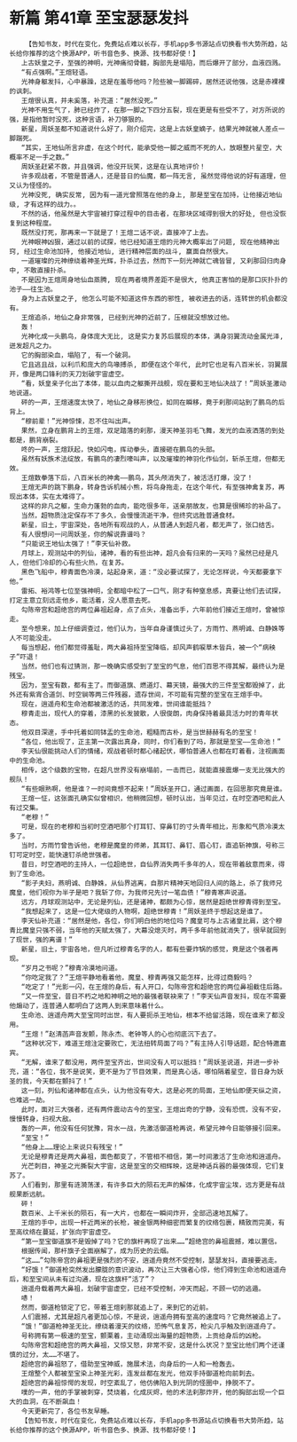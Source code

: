 # 新篇 第41章 至宝瑟瑟发抖
        【告知书友，时代在变化，免费站点难以长存，手机app多书源站点切换看书大势所趋，站长给你推荐的这个换源APP，听书音色多、换源、找书都好使！】
       上古妖皇之子，至强的神明，光神痛彻骨髓，胸部先是塌陷，而后爆开了部分，血液四溅。
       “有点强啊。”王煊轻语。
       光神身躯发抖，心中暴躁，这是在羞辱他吗？险些被一脚踢碎，居然还说他强，这是赤裸裸的讽刺。
       王煊很认真，并未奚落，补充道：“居然没死。”
       光神不用生气了，肺已经炸了，在那一脚之下四分五裂，现在更是有些受不了，对方所说的强，是指他暂时没死，这种言语，补刀够狠的。
       新星，周妖圣都不知道说什么好了，刚介绍完，这是上古妖皇嫡子，结果光神就被人差点一脚踹死。
       “其实，王地仙所言非虚，在这个时代，能承受他一脚之威而不死的人，放眼整片星空，大概率不足一手之数。”
       周妖圣赶紧不救，并且强调，他没开玩笑，这是在认真地评价！
       许多观战者，不管是普通人，还是昔日的仙魔，都一阵无言, 虽然觉得他说的好有道理，但又认为怪怪的。
       光神没死, 确实反常, 因为有一道光曾照落在他的身上, 那是至宝在加持，让他接近地仙级, 才有这样的战力。。
       不然的话，他虽然是大宇宙被打穿过程中的目击者，在那块区域得到很大的好处, 但也没恢复到这种程度。
       既然没打死，那再来一下就是了！王煊二话不说，直接冲了上去。
       光神眼神凶狠，通过以前的试探，他已经知道王煊的元神大概率出了问题, 现在他精神出窍, 经过生命池加持, 他接近地仙, 进行精神层面的战斗, 赢面自然很大。
       一道璀璨的元神缭绕着神圣光辉，扑杀过去，然而下一刻光神就亡魂皆冒, 又刹那回归肉身中, 不敢直接扑杀。
       不是因为王煊周身地仙血蒸腾, 现在两者境界差距不是很大, 他真正害怕的是那口灰扑扑的池子——往生池。
       身为上古妖皇之子, 他怎么可能不知道这件东西的邪性, 被收进去的话，连转世的机会都没有。
       王煊追杀，地仙之身非常强, 已经到光神的近前了，压根就没想放过他。
       轰！
       光神化成一头鹏鸟，身体庞大无比, 这是实力复苏后展现的本体，满身羽翼流动金属光泽, 迸发超凡之力。
       它的胸部染血，塌陷了, 有一个破洞。
       它且逃且战，以利爪和庞大的鸟喙搏杀, 即便在这个年代, 此时它也足有八百米长，羽翼展开，像是两口锋利的天刀划破宇宙虚空。
       “看，妖皇亲子化出了本体，能以血肉之躯撕开战舰，现在要和王地仙决战了！”周妖圣激动地说道。
       砰的一声，王煊速度太快了，地仙之身移形换位，如同在瞬移，竟于刹那间站到了鹏鸟的后背上。
       “穆前辈！”光神惊悚，忍不住叫出声。
       果然，立身在鹏背上的王煊，双足踏落的刹那，漫天神圣羽毛飞舞，发光的血液洒落的到处都是，鹏背崩裂。
       咚的一声，王煊跃起，快如闪电，挥动拳头，直接砸在鹏鸟的头部。
       虽然有妖族术法绽放，有鹏鸟的凄烈嚎叫声，以及璀璨的神羽化作仙剑，斩杀王煊，但都无效。
       王煊数拳落下后，八百米长的神禽——鹏鸟，其头颅消失了，被活活打爆，没了！
       王煊无声的跳下鹏身，转身告诉机械小熊，将鸟身拖走，在这个年代，有至强神禽复苏，再现出本体，实在太难得了。
       这样的非凡之躯，生命力蓬勃的血肉，能吃很多年，送亲朋故友，也算是很稀珍的补品了。
       当然，超物质注定保存不了多久，会慢慢流逝干净，但终究远胜普通食材。
       新星，旧土，宇宙深处，各地所有观战的人，从普通人到超凡者，都无声了，张口结舌。
       有人很想问一问周妖圣，你的解说靠谱吗？
       “只能说王地仙太强了！”李天仙补救。
       月球上，观测站中的列仙，诸神，看的有些出神，超凡会有归来的一天吗？虽然已经是凡人，但他们冷却的心有些火热，在复苏。
       黑色飞船中，穆青面色冷漠，站起身来，道：“没必要试探了，无论怎样说，今天都要拿下他。”
       雷拓、裕鸿等七位至强神明，全都暗中松了一口气，刚才有种窒息感，真要让他们去试探，打定主意立刻远走他乡，能活着，没人愿意去死。
       勾陈帝宫和超绝宫的两位鼻祖起身，点了点头，准备出手，六年前他们接近王煊时，曾被惊走。
       至今想来，加上仔细调查过，他们认为，当年自身谨慎过头了，方雨竹、燕明诚、白静姝等人不可能没走。
       每当想起，他们都觉得羞耻，两大鼻祖持至宝降临，却风声鹤唳草木皆兵，被一个“病秧子”吓退！
       当然，他们也有过猜测，那一晚确实感受到了至宝的气息，他们百思不得其解，最终认为是残宝。
       因为，至宝有数，都有主了。而御道旗、燃道灯、幕天镜，最强大的三件至宝都毁掉了，此外还有紫宵合道剑、时空锏等两三件残器，遗存世间，不可能有完整的至宝在王煊手中。
       现在，逍遥舟和生命池都被激活的话，共同发难，世间谁能抵挡？
       穆青走出，现代人的穿着，漆黑的长发披散，人很俊朗，肉身保持着最具活力时的青年状态。
       他双目深邃，手中托着如同钵盂的生命池，粗糙而古朴，是当世赫赫有名的至宝！
       “各位，他出现了，正主第一次露出真身，同时，你们看到了吗，那就是至宝——生命池！”
       李天仙很能挑动人们的情绪，观战者顿时都心绪起伏，哪怕普通人也都在盯着看，注视画面中的生命池。
       相传，这个级数的宝物，在超凡世界没有崩塌前，一击而已，就能直接震爆一支无比强大的舰队！
       “有些眼熟啊，他是谁？一时间竟想不起来！”周妖圣开口，通过画面，在回思那究竟是谁。
       王煊一怔，这张面孔确实似曾相识，他稍微回想，顿时认出，当年见过，在时空酒吧和此人有过交集。
       “老穆！”
       可是，现在的老穆和当初时空酒吧那个打耳钉、穿鼻钉的寸头青年相比，形象和气质冷漠太多了。
       当时，方雨竹曾告诉他，老穆是魔皇的师弟，其耳钉、鼻钉、眉心钉，直追斩神旗，号称三钉可定时空，能快速钉杀绝世强者。
       昔日，时空酒吧的主持人，一位超绝世，自仙界消失两千多年的人，现在带着敌意而来，得到了生命池。
       “影子夫妇，燕明诚、白静姝，从仙界逃离，自那片精神天地回归人间的路上，杀了我师兄魔皇，他们视你为半子是吧？我斩了你，为我师兄先讨一笔血债！”穆青寒声说道。
       远方，月球观测站中，无论是列仙，还是诸神，都颇为心惊，居然是超绝世穆青得到至宝。
       “我想起来了，这是一位大佬级的人物啊，超绝世穆青！”周妖圣终于想起这是谁了。
       李天仙补充道：“居然是他，各位，你们明白他的地位吗？魔皇可与上古诸皇比肩，这个穆青比魔皇只强不弱，当年他的天赋太强了，大幕没熄灭时，两千多年前他就消失了，很早就回到了现世，强的离谱！”
       新星，旧土，宇宙各地，但凡听过穆青名字的人，都有些要炸锅的感觉，竟是这个强者再现。
       “岁月之书呢？”穆青冷漠地问道。
       “你吃定我了？”王煊平静地看着他，魔皇、穆青再强又能怎样，比得过商毅吗？
       “吃定了！”光影一闪，在王煊的身后，有人开口，勾陈帝宫和超绝宫的两位鼻祖截住后路。
       “又一件至宝，昔日不朽之地和神明之地的最强者联袂来了！”李天仙声音发抖，现在不需要他煽动了，连普通人都明白了这两人到来意味着什么。
       生命池、逍遥舟两大至宝同时出世，有人要扼杀王地仙，根本不给留活路，现在谁来了都没用。
       “王煊！”赵清菡声音发颤，陈永杰、老钟等人的心也彻底沉下去了。
       “这种状况下，难道王煊注定要败亡，无法扭转局面了吗？”有主持人引导话题，配合特邀嘉宾。
       “无解，谁来了都没用，两件至宝齐出，世间没有人可以抵挡！”周妖圣说道，并进一步补充，道：“各位，我不是说笑，更不是为了节目效果，而是真心话，哪怕隔着星空，昔日身为妖圣的我，今天都在颤抖了！”
       这一刻，列仙和诸神都在点头，认为他没有夸大，这是必死的局面，王地仙即便天纵之资，也难逃一劫。
       此时，面对三大强者，还有两件震动古今的至宝，王煊出奇的宁静，没有恐慌，没有不安，慢慢转身，扫视大敌。
       轰的一声，他没有任何犹豫，背水一战，先激活御道枪再说，希望元神今日能够接引回来。
       “至宝！”
       “他身上……理论上来说只有残宝！”
       无论是穆青还是两大鼻祖，面色都变了，不管相不相信，第一时间激活了生命池和逍遥舟。
       光芒刺目，神圣之光撕裂大宇宙，这是至宝的交相辉映，这是神话兵器的最强体现，它们复苏了。
       人们看到，那里有涟漪荡漾，有许多巨大的陨石无声的解体，化成宇宙尘埃，远方更是有战舰果断远航。
       砰！
       数百米、上千米长的陨石，有一大片，也都在一瞬间炸开，全部迅速地瓦解了。
       王煊的手中，出现一杆近两米的长枪，被金银两种细密而繁复的纹络包裹，精致而完美，有至高纹络在蔓延，扩张向宇宙虚空。
       “第一至宝御道旗不是毁掉了吗？它的旗杆再现了出来……”超绝宫的鼻祖震撼，难以置信。
       根据传闻，那杆旗子全面崩解了，成为历史的云烟。
       “这……”勾陈帝宫的鼻祖更是强烈的不安，逍遥舟竟然不受控制，瑟瑟发抖，直接要逃走。
       “好饿！”御道枪突然发出朦胧的意识波动，再次让三大强者心惊，他们得到生命池和逍遥舟后，和至宝间从未有过沟通，现在这旗杆“活了”？
       逍遥舟载着两大鼻祖，划破宇宙虚空，已经不受控制，冲天而起，不顾一切的逃遁。
       哧！
       然而，御道枪锁定了它，带着王煊刹那就追上了，来到它的近前。
       人们震撼，尤其是超凡者更加心惊，不是说，逍遥舟拥有至高的速度吗？它竟然被追上了。
       “饿！”御道枪神圣无比，缭绕着漫天的纹络，恐怖气息复苏，枪尖几乎触及到逍遥舟了。
       号称拥有第一极速的至宝，颤栗着，主动涌现出海量的超物质，上贡给身后的凶枪。
       勾陈帝宫和超绝宫的两大鼻祖，又惊又怒，非常不安，这是什么状况？至宝比他们两个还谨慎的过分，太……不堪了。
       超绝宫的鼻祖怒了，借助至宝神威，施展术法，向身后的一人和一枪轰去。
       王煊整个人都被至宝染上神圣光彩，连发丝都在发光，他双手持御道枪向前刺去。
       超绝宫的鼻祖惊愕的发现，时空紊乱了，他仿佛陷入到光阴的怪圈中，挣脱不了。
       噗的一声，他的手掌被刺穿，焚烧着，化成灰烬，他的术法刹那炸开，他的胸部出现一个巨大的血洞，在不断飙血！
       今天更新完了，各位书友早睡。
       【告知书友，时代在变化，免费站点难以长存，手机app多书源站点切换看书大势所趋，站长给你推荐的这个换源APP，听书音色多、换源、找书都好使！】